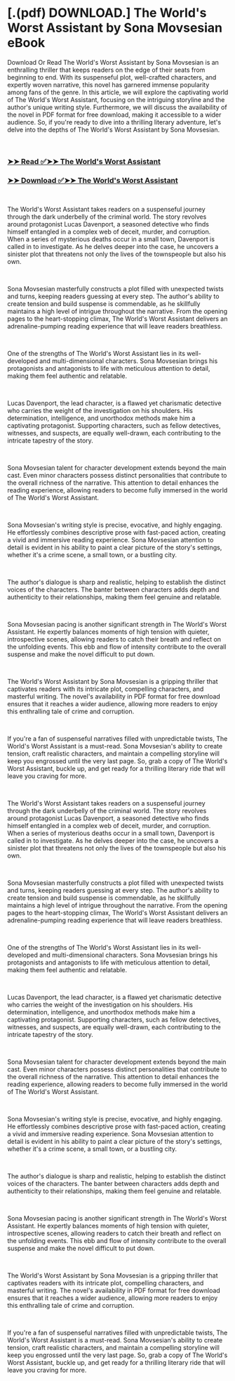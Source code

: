 # [.(pdf) DOWNLOAD.] The World's Worst Assistant by Sona Movsesian eBook

<p>Download Or Read The World's Worst Assistant by Sona Movsesian is an enthralling thriller that keeps readers on the edge of their seats from beginning to end. With its suspenseful plot, well-crafted characters, and expertly woven narrative, this novel has garnered immense popularity among fans of the genre. In this article, we will explore the captivating world of The World's Worst Assistant, focusing on the intriguing storyline and the author's unique writing style. Furthermore, we will discuss the availability of the novel in PDF format for free download, making it accessible to a wider audience. So, if you're ready to dive into a thrilling literary adventure, let's delve into the depths of The World's Worst Assistant by Sona Movsesian.</p>
<p>&nbsp;</p>

### [➤➤ Read ✅➤➤ The World's Worst Assistant](https://pdf2worldwide.blogspot.com/id/59639080)

### [➤➤ Download ✅➤➤ The World's Worst Assistant](https://pdf2worldwide.blogspot.com/id/59639080)

<p>&nbsp;</p>
<p>The World's Worst Assistant takes readers on a suspenseful journey through the dark underbelly of the criminal world. The story revolves around protagonist Lucas Davenport, a seasoned detective who finds himself entangled in a complex web of deceit, murder, and corruption. When a series of mysterious deaths occur in a small town, Davenport is called in to investigate. As he delves deeper into the case, he uncovers a sinister plot that threatens not only the lives of the townspeople but also his own.</p>
<p>&nbsp;</p>
<p>Sona Movsesian masterfully constructs a plot filled with unexpected twists and turns, keeping readers guessing at every step. The author's ability to create tension and build suspense is commendable, as he skillfully maintains a high level of intrigue throughout the narrative. From the opening pages to the heart-stopping climax, The World's Worst Assistant delivers an adrenaline-pumping reading experience that will leave readers breathless.</p>
<p>&nbsp;</p>
<p>One of the strengths of The World's Worst Assistant lies in its well-developed and multi-dimensional characters. Sona Movsesian brings his protagonists and antagonists to life with meticulous attention to detail, making them feel authentic and relatable.</p>
<p>&nbsp;</p>
<p>Lucas Davenport, the lead character, is a flawed yet charismatic detective who carries the weight of the investigation on his shoulders. His determination, intelligence, and unorthodox methods make him a captivating protagonist. Supporting characters, such as fellow detectives, witnesses, and suspects, are equally well-drawn, each contributing to the intricate tapestry of the story.</p>
<p>&nbsp;</p>
<p>Sona Movsesian talent for character development extends beyond the main cast. Even minor characters possess distinct personalities that contribute to the overall richness of the narrative. This attention to detail enhances the reading experience, allowing readers to become fully immersed in the world of The World's Worst Assistant.</p>
<p>&nbsp;</p>
<p>Sona Movsesian's writing style is precise, evocative, and highly engaging. He effortlessly combines descriptive prose with fast-paced action, creating a vivid and immersive reading experience. Sona Movsesian attention to detail is evident in his ability to paint a clear picture of the story's settings, whether it's a crime scene, a small town, or a bustling city.</p>
<p>&nbsp;</p>
<p>The author's dialogue is sharp and realistic, helping to establish the distinct voices of the characters. The banter between characters adds depth and authenticity to their relationships, making them feel genuine and relatable.</p>
<p>&nbsp;</p>
<p>Sona Movsesian pacing is another significant strength in The World's Worst Assistant. He expertly balances moments of high tension with quieter, introspective scenes, allowing readers to catch their breath and reflect on the unfolding events. This ebb and flow of intensity contribute to the overall suspense and make the novel difficult to put down.</p>
<p>&nbsp;</p>
<p>The World's Worst Assistant by Sona Movsesian is a gripping thriller that captivates readers with its intricate plot, compelling characters, and masterful writing. The novel's availability in PDF format for free download ensures that it reaches a wider audience, allowing more readers to enjoy this enthralling tale of crime and corruption.</p>
<p>&nbsp;</p>
<p>If you're a fan of suspenseful narratives filled with unpredictable twists, The World's Worst Assistant is a must-read. Sona Movsesian's ability to create tension, craft realistic characters, and maintain a compelling storyline will keep you engrossed until the very last page. So, grab a copy of The World's Worst Assistant, buckle up, and get ready for a thrilling literary ride that will leave you craving for more.</p>
<p>&nbsp;</p>
<p>The World's Worst Assistant takes readers on a suspenseful journey through the dark underbelly of the criminal world. The story revolves around protagonist Lucas Davenport, a seasoned detective who finds himself entangled in a complex web of deceit, murder, and corruption. When a series of mysterious deaths occur in a small town, Davenport is called in to investigate. As he delves deeper into the case, he uncovers a sinister plot that threatens not only the lives of the townspeople but also his own.</p>
<p>&nbsp;</p>
<p>Sona Movsesian masterfully constructs a plot filled with unexpected twists and turns, keeping readers guessing at every step. The author's ability to create tension and build suspense is commendable, as he skillfully maintains a high level of intrigue throughout the narrative. From the opening pages to the heart-stopping climax, The World's Worst Assistant delivers an adrenaline-pumping reading experience that will leave readers breathless.</p>
<p>&nbsp;</p>
<p>One of the strengths of The World's Worst Assistant lies in its well-developed and multi-dimensional characters. Sona Movsesian brings his protagonists and antagonists to life with meticulous attention to detail, making them feel authentic and relatable.</p>
<p>&nbsp;</p>
<p>Lucas Davenport, the lead character, is a flawed yet charismatic detective who carries the weight of the investigation on his shoulders. His determination, intelligence, and unorthodox methods make him a captivating protagonist. Supporting characters, such as fellow detectives, witnesses, and suspects, are equally well-drawn, each contributing to the intricate tapestry of the story.</p>
<p>&nbsp;</p>
<p>Sona Movsesian talent for character development extends beyond the main cast. Even minor characters possess distinct personalities that contribute to the overall richness of the narrative. This attention to detail enhances the reading experience, allowing readers to become fully immersed in the world of The World's Worst Assistant.</p>
<p>&nbsp;</p>
<p>Sona Movsesian's writing style is precise, evocative, and highly engaging. He effortlessly combines descriptive prose with fast-paced action, creating a vivid and immersive reading experience. Sona Movsesian attention to detail is evident in his ability to paint a clear picture of the story's settings, whether it's a crime scene, a small town, or a bustling city.</p>
<p>&nbsp;</p>
<p>The author's dialogue is sharp and realistic, helping to establish the distinct voices of the characters. The banter between characters adds depth and authenticity to their relationships, making them feel genuine and relatable.</p>
<p>&nbsp;</p>
<p>Sona Movsesian pacing is another significant strength in The World's Worst Assistant. He expertly balances moments of high tension with quieter, introspective scenes, allowing readers to catch their breath and reflect on the unfolding events. This ebb and flow of intensity contribute to the overall suspense and make the novel difficult to put down.</p>
<p>&nbsp;</p>
<p>The World's Worst Assistant by Sona Movsesian is a gripping thriller that captivates readers with its intricate plot, compelling characters, and masterful writing. The novel's availability in PDF format for free download ensures that it reaches a wider audience, allowing more readers to enjoy this enthralling tale of crime and corruption.</p>
<p>&nbsp;</p>
<p>If you're a fan of suspenseful narratives filled with unpredictable twists, The World's Worst Assistant is a must-read. Sona Movsesian's ability to create tension, craft realistic characters, and maintain a compelling storyline will keep you engrossed until the very last page. So, grab a copy of The World's Worst Assistant, buckle up, and get ready for a thrilling literary ride that will leave you craving for more.</p>
<p>&nbsp;</p>
